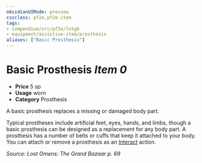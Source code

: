 ```yaml
---
obsidianUIMode: preview
cssclass: pf2e,pf2e-item
tags:
- compendium/src/pf2e/lotgb
- equipment/assistive-item/prosthesis
aliases: ["Basic Prosthesis"]
---
```

# Basic Prosthesis *Item 0*  

- **Price** 5 sp
- **Usage** worn
- **Category** Prosthesis

A basic prosthesis replaces a missing or damaged body part.

Typical prostheses include artificial feet, eyes, hands, and limbs, though a basic prosthesis can be designed as a replacement for any body part. A prosthesis has a number of belts or cuffs that keep it attached to your body. You can attach or remove a prosthesis as an [Interact](interact.md) action.

*Source: Lost Omens: The Grand Bazaar p. 69*